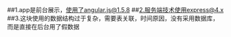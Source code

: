##1.app是前台展示，使用了angular.js@1.5.8
##2.服务端技术使用express@4.x
##3.这块使用的数据结构过于复杂，需要表关联，时间原因，没有采用数据库，而是直接在后台用了假数据
